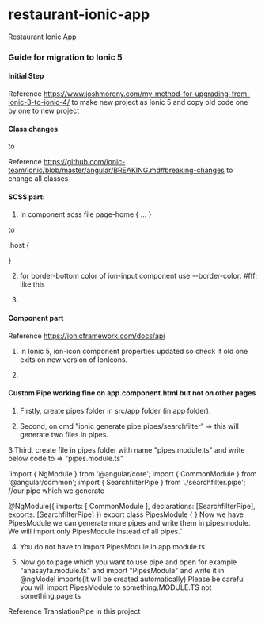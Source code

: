 # restaurant-ionic-app
Restaurant Ionic App



### Guide for migration to Ionic 5


#### Initial Step

Reference https://www.joshmorony.com/my-method-for-upgrading-from-ionic-3-to-ionic-4/ to make new project as Ionic 5 and copy old code one by one to new project


#### Class changes

<ion-content padding> to <ion-content class="ion-padding">

Reference https://github.com/ionic-team/ionic/blob/master/angular/BREAKING.md#breaking-changes to change all classes


#### SCSS part:
1. In component scss file
page-home {
  ...
}

to

:host {

}

2. for border-bottom color of ion-input component
use --border-color: #fff; like this

3. 


#### Component part

Reference https://ionicframework.com/docs/api

1. In Ionic 5, ion-icon component properties updated so check if old one exits on new version of IonIcons.

2. 


#### Custom Pipe working fine on app.component.html but not on other pages

1) Firstly, create pipes folder in src/app folder (in app folder).

2) Second, on cmd "ionic generate pipe pipes/searchfilter" => this will generate two files in pipes.

3 Third, create file in pipes folder with name "pipes.module.ts" and write below code to => "pipes.module.ts"

`import { NgModule } from '@angular/core';
import { CommonModule } from '@angular/common';
import { SearchfilterPipe } from './searchfilter.pipe';  //our pipe which we generate

@NgModule({
  imports: [
    CommonModule
  ],
  declarations: [SearchfilterPipe],
  exports: [SearchfilterPipe]
})
export class PipesModule { }
Now we have PipesModule we can generate more pipes and write them in pipesmodule. We will import only PipesModule instead of all pipes.`

4) You do not have to import PipesModule in app.module.ts

5) Now go to page which you want to use pipe and open for example "anasayfa.module.ts" and import "PipesModule" and write it in @ngModel imports(it will be created automatically) Please be careful you will import PipesModule to something.MODULE.TS not something.page.ts

Reference TranslationPipe in this project